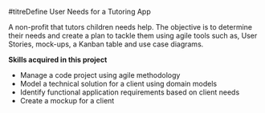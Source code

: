 #titreDefine User Needs for a Tutoring App

A non-profit that tutors children needs help. 
The objective is to determine their needs and create a plan to tackle them using agile tools such as, User Stories, mock-ups, a Kanban table and use case diagrams.


**Skills acquired in this project**
* Manage a code project using agile methodology
* Model a technical solution for a client using domain models
* Identify functional application requirements based on client needs
* Create a mockup for a client
